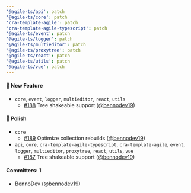 ```yaml
---
'@agile-ts/api': patch
'@agile-ts/core': patch
'cra-template-agile': patch
'cra-template-agile-typescript': patch
'@agile-ts/event': patch
'@agile-ts/logger': patch
'@agile-ts/multieditor': patch
'@agile-ts/proxytree': patch
'@agile-ts/react': patch
'@agile-ts/utils': patch
'@agile-ts/vue': patch
---
```


#### :rocket: New Feature
* `core`, `event`, `logger`, `multieditor`, `react`, `utils`
    * [#188](https://github.com/agile-ts/agile/pull/188) Tree shakeable support ([@bennodev19](https://github.com/bennodev19))

#### :nail_care: Polish
* `core`
    * [#189](https://github.com/agile-ts/agile/pull/189) Optimize collection rebuilds ([@bennodev19](https://github.com/bennodev19))
* `api`, `core`, `cra-template-agile-typescript`, `cra-template-agile`, `event`, `logger`, `multieditor`, `proxytree`, `react`, `utils`, `vue`
    * [#187](https://github.com/agile-ts/agile/pull/187) Tree shakeable support ([@bennodev19](https://github.com/bennodev19))

#### Committers: 1
- BennoDev ([@bennodev19](https://github.com/bennodev19))

